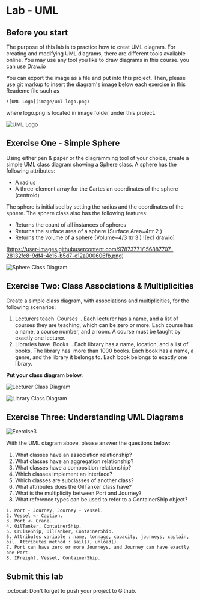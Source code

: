 Lab - UML
==========

Before you start
----------
The purpose of this lab is to practice how to creat UML diagram.
For creating and modifying UML diagrams, there are different tools available online. You may use any tool you like to draw diagrams in this course. you can use [Draw.io](https://www.draw.io/​)

You can export the image as a file and put into this project. Then, please use git markup to insert the diagram's image below each exercise in this Reademe file such as 

```
![UML Logo](image/uml-logo.png)
```
 where logo.png is located in image folder under this project.

![UML Logo](image/uml-logo.png)


Exercise One - Simple Sphere
--------------------
Using either pen & paper or the diagramming tool of your choice, create a simple UML class
diagram showing a Sphere class. A sphere has the following attributes:
- A radius
- A three-element array for the Cartesian coordinates of the sphere (centroid)

The sphere is initialised by setting the radius and the coordinates of the sphere. The sphere class also has the following features:

- Returns the count of all instances of spheres
- Returns the surface area of a sphere (Surface Area=4πr​ 2​ )
- Returns the volume of a sphere (Volume=4/3 πr​ 3​ )
![ex1 drawio]


(https://user-images.githubusercontent.com/97873771/156887707-28132fc8-9df4-4c15-b5d7-e12a000606fb.png)


![Sphere Class Diagram](image/sphere-diagram.png)

Exercise Two: Class Associations & Multiplicities
-----------------------------
Create a simple class diagram, with associations and multiplicities, for the following
scenarios:
1. Lecturers teach ​ Courses ​ . Each lecturer has a name, and a list of courses they are
teaching, which can be zero or more. Each course has a name, a course number,
and a room. A course must be taught by exactly one lecturer.
2. Libraries have ​ Books ​ . Each library has a name, location, and a list of books. The
library has ​ more than 1000 books. Each book has a name, a genre, and the library it
belongs to. Each book belongs to exactly one library.

**Put your class diagram below.**

![Lecturer Class Diagram](image/lecturer-diagram.png)


![Library Class Diagram](image/library-diagram.png)

Exercise Three: Understanding UML Diagrams
------------------------------
![Exercise3](image/exercise3.png)


With the UML diagram above, please answer the questions below:
1. What classes have an association relationship?
2. What classes have an aggregation relationship?
3. What classes have a composition relationship?
4. Which classes implement an interface?
5. Which classes are subclasses of another class?
6. What attributes does the OilTanker class have?
7. What is the multiplicity between Port and Journey?
8. What reference types can be used to refer to a ContainerShip object?


```
1. Port - Journey, Journey - Vessel.
2. Vessel <- Caption.
3. Port <- Crane.
4. OilTanker, ContainerShip.
5. CruiseShip, OilTanker, ContainerShip.
6. Attributes variable : name, tonnage, capacity, journeys, captain, oil. Attributes method : sail(), unload().
7. Port can have zero or more Journeys, and Journey can have exactly one Port.
8. IFreight, Vessel, ContainerShip.
```

Submit this lab
------------------
:octocat: Don't forget to push your project to Github. 


